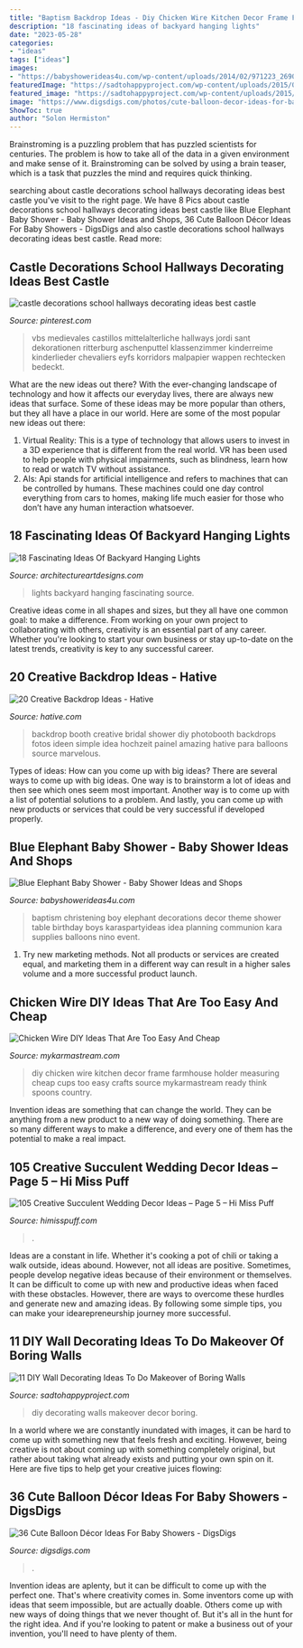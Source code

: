 ```yaml
---
title: "Baptism Backdrop Ideas - Diy Chicken Wire Kitchen Decor Frame Farmhouse Holder Measuring Cheap Cups Too Easy Crafts Source Mykarmastream Ready Think Spoons Country"
description: "18 fascinating ideas of backyard hanging lights"
date: "2023-05-28"
categories:
- "ideas"
tags: ["ideas"]
images:
- "https://babyshowerideas4u.com/wp-content/uploads/2014/02/971223_269032166570168_1056644052_n_600x907.jpg"
featuredImage: "https://sadtohappyproject.com/wp-content/uploads/2015/04/diy-wall-decor-ideas2.jpg"
featured_image: "https://sadtohappyproject.com/wp-content/uploads/2015/04/diy-wall-decor-ideas2.jpg"
image: "https://www.digsdigs.com/photos/cute-balloon-decor-ideas-for-baby-showers-16.jpg"
ShowToc: true
author: "Solon Hermiston"
---
```



Brainstroming is a puzzling problem that has puzzled scientists for centuries. The problem is how to take all of the data in a given environment and make sense of it. Brainstroming can be solved by using a brain teaser, which is a task that puzzles the mind and requires quick thinking.

	

		
searching about castle decorations school hallways decorating ideas best castle you've visit to the right page. We have 8 Pics about castle decorations school hallways decorating ideas best castle like Blue Elephant Baby Shower - Baby Shower Ideas and Shops, 36 Cute Balloon Décor Ideas For Baby Showers - DigsDigs and also castle decorations school hallways decorating ideas best castle. Read more:
		
    
## Castle Decorations School Hallways Decorating Ideas Best Castle

<img loading=lazy src="https://i.pinimg.com/736x/09/6a/c9/096ac9ccf76d81306841cd4d023dcf8b.jpg" onerror="this.onerror=null;this.src='https://tse2.mm.bing.net/th?id=OIP.GVG4rF9Fsqo6qWZjRWyiFgHaJ3&amp;pid=15.1';" alt="castle decorations school hallways decorating ideas best castle">

_Source: pinterest.com_

>vbs medievales castillos mittelalterliche hallways jordi sant dekorationen ritterburg aschenputtel klassenzimmer kinderreime kinderlieder chevaliers eyfs korridors malpapier wappen rechtecken bedeckt. 

	

What are the new ideas out there?
With the ever-changing landscape of technology and how it affects our everyday lives, there are always new ideas that surface. Some of these ideas may be more popular than others, but they all have a place in our world. Here are some of the most popular new ideas out there: 
1. Virtual Reality: This is a type of technology that allows users to invest in a 3D experience that is different from the real world. VR has been used to help people with physical impairments, such as blindness, learn how to read or watch TV without assistance. 
2. AIs: Api stands for artificial intelligence and refers to machines that can be controlled by humans. These machines could one day control everything from cars to homes, making life much easier for those who don’t have any human interaction whatsoever. 

    
## 18 Fascinating Ideas Of Backyard Hanging Lights

<img loading=lazy src="https://www.architectureartdesigns.com/wp-content/uploads/2016/06/1-64.jpg" onerror="this.onerror=null;this.src='https://tse2.mm.bing.net/th?id=OIP.AHNEKYRGVeYygqjp766EagAAAA&amp;pid=15.1';" alt="18 Fascinating Ideas Of Backyard Hanging Lights">

_Source: architectureartdesigns.com_

>lights backyard hanging fascinating source. 

	

Creative ideas come in all shapes and sizes, but they all have one common goal: to make a difference. From working on your own project to collaborating with others, creativity is an essential part of any career. Whether you're looking to start your own business or stay up-to-date on the latest trends, creativity is key to any successful career.

    
## 20 Creative Backdrop Ideas - Hative

<img loading=lazy src="https://hative.com/wp-content/uploads/2014/12/backdrop-ideas/7-creative-backdrop-ideas.jpg" onerror="this.onerror=null;this.src='https://tse2.mm.bing.net/th?id=OIP.d0tzm_4excB9lkMdPpmy4QHaLH&amp;pid=15.1';" alt="20 Creative Backdrop Ideas - Hative">

_Source: hative.com_

>backdrop booth creative bridal shower diy photobooth backdrops fotos ideen simple idea hochzeit painel amazing hative para balloons source marvelous. 

	

Types of ideas: How can you come up with big ideas?
There are several ways to come up with big ideas. One way is to brainstorm a lot of ideas and then see which ones seem most important. Another way is to come up with a list of potential solutions to a problem. And lastly, you can come up with new products or services that could be very successful if developed properly.

    
## Blue Elephant Baby Shower - Baby Shower Ideas And Shops

<img loading=lazy src="https://babyshowerideas4u.com/wp-content/uploads/2014/02/971223_269032166570168_1056644052_n_600x907.jpg" onerror="this.onerror=null;this.src='https://tse2.mm.bing.net/th?id=OIP.jXj4E_QUt5cs3vcBZr1bKwHaLM&amp;pid=15.1';" alt="Blue Elephant Baby Shower - Baby Shower Ideas and Shops">

_Source: babyshowerideas4u.com_

>baptism christening boy elephant decorations decor theme shower table birthday boys karaspartyideas idea planning communion kara supplies balloons nino event. 

	

1. Try new marketing methods. Not all products or services are created equal, and marketing them in a different way can result in a higher sales volume and a more successful product launch.

    
## Chicken Wire DIY Ideas That Are Too Easy And Cheap

<img loading=lazy src="http://mykarmastream.com/wp-content/uploads/2018/02/Chicken-Wire-diy-4-.jpg" onerror="this.onerror=null;this.src='https://tse2.mm.bing.net/th?id=OIP.eUm6_RkkdO8Nfi-G5SbzJwHaMY&amp;pid=15.1';" alt="Chicken Wire DIY Ideas That Are Too Easy And Cheap">

_Source: mykarmastream.com_

>diy chicken wire kitchen decor frame farmhouse holder measuring cheap cups too easy crafts source mykarmastream ready think spoons country. 

	

Invention ideas are something that can change the world. They can be anything from a new product to a new way of doing something. There are so many different ways to make a difference, and every one of them has the potential to make a real impact.

    
## 105 Creative Succulent Wedding Decor Ideas – Page 5 – Hi Miss Puff

<img loading=lazy src="https://www.himisspuff.com/wp-content/uploads/2017/03/Mini-succulent-wedding-favors-via-Photography-Justin-DeMutiis-Photography.jpg" onerror="this.onerror=null;this.src='https://tse4.mm.bing.net/th?id=OIP.sJh_c9cD9iqoxj8Y5qLRwAHaKC&amp;pid=15.1';" alt="105 Creative Succulent Wedding Decor Ideas – Page 5 – Hi Miss Puff">

_Source: himisspuff.com_

>. 

	

Ideas are a constant in life. Whether it's cooking a pot of chili or taking a walk outside, ideas abound. However, not all ideas are positive. Sometimes, people develop negative ideas because of their environment or themselves. It can be difficult to come up with new and productive ideas when faced with these obstacles. However, there are ways to overcome these hurdles and generate new and amazing ideas. By following some simple tips, you can make your idearepreneurship journey more successful.

    
## 11 DIY Wall Decorating Ideas To Do Makeover Of Boring Walls

<img loading=lazy src="https://sadtohappyproject.com/wp-content/uploads/2015/04/diy-wall-decor-ideas2.jpg" onerror="this.onerror=null;this.src='https://tse2.mm.bing.net/th?id=OIP.OK8swJSlGysNVJDhFxZP5QHaNK&amp;pid=15.1';" alt="11 DIY Wall Decorating Ideas To Do Makeover of Boring Walls">

_Source: sadtohappyproject.com_

>diy decorating walls makeover decor boring. 

	

In a world where we are constantly inundated with images, it can be hard to come up with something new that feels fresh and exciting. However, being creative is not about coming up with something completely original, but rather about taking what already exists and putting your own spin on it. Here are five tips to help get your creative juices flowing:

    
## 36 Cute Balloon Décor Ideas For Baby Showers - DigsDigs

<img loading=lazy src="https://www.digsdigs.com/photos/cute-balloon-decor-ideas-for-baby-showers-16.jpg" onerror="this.onerror=null;this.src='https://tse2.mm.bing.net/th?id=OIP.SR1wGY8YizTZJYj4SWOdjAHaLG&amp;pid=15.1';" alt="36 Cute Balloon Décor Ideas For Baby Showers - DigsDigs">

_Source: digsdigs.com_

>. 

	

Invention ideas are aplenty, but it can be difficult to come up with the perfect one. That's where creativity comes in. Some inventors come up with ideas that seem impossible, but are actually doable. Others come up with new ways of doing things that we never thought of. But it's all in the hunt for the right idea. And if you're looking to patent or make a business out of your invention, you'll need to have plenty of them.

